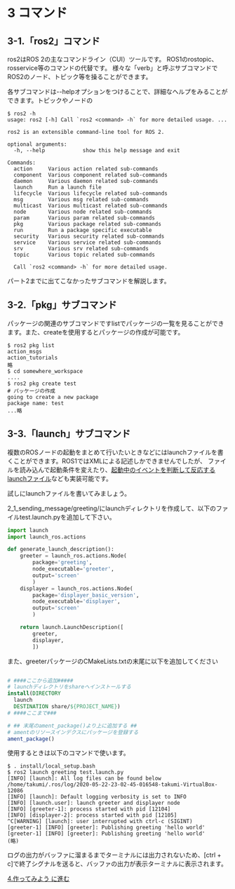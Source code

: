 # 3 コマンド

## 3-1.「ros2」コマンド

ros2はROS 2の主なコマンドライン（CUI）ツールです。 ROS1のrostopic、rosservice等のコマンドの代替です。 様々な「verb」と呼ぶサブコマンドでROS2のノード、トピック等を操ることができます。

各サブコマンドは--helpオプションをつけることで、詳細なヘルプをみることができます。トピックやノードの

```shell
$ ros2 -h
usage: ros2 [-h] Call `ros2 <command> -h` for more detailed usage. ...

ros2 is an extensible command-line tool for ROS 2.

optional arguments:
  -h, --help            show this help message and exit

Commands:
  action     Various action related sub-commands
  component  Various component related sub-commands
  daemon     Various daemon related sub-commands
  launch     Run a launch file
  lifecycle  Various lifecycle related sub-commands
  msg        Various msg related sub-commands
  multicast  Various multicast related sub-commands
  node       Various node related sub-commands
  param      Various param related sub-commands
  pkg        Various package related sub-commands
  run        Run a package specific executable
  security   Various security related sub-commands
  service    Various service related sub-commands
  srv        Various srv related sub-commands
  topic      Various topic related sub-commands

  Call `ros2 <command> -h` for more detailed usage.
```

パート2までに出てこなかったサブコマンドを解説します。

## 3-2.「pkg」サブコマンド

パッケージの関連のサブコマンドですlistでパッケージの一覧を見ることができます。また、createを使用するとパッケージの作成が可能です。

```shell
$ ros2 pkg list
action_msgs
action_tutorials
略
$ cd somewhere_workspace
....
$ ros2 pkg create test
# パッケージの作成
going to create a new package
package name: test
...略
```

## 3-3.「launch」サブコマンド

複数のROSノードの起動をまとめて行いたいときなどにはlaunchファイルを書くことができます。ROS1ではXMLによる記述しかできませんでしたが、
ファイルを読み込んで起動条件を変えたり、[起動中のイベントを判断して反応するlaunchファイル](https://github.com/ros2/launch/blob/master/launch/examples/launch_counters.py)なども実装可能です。

試しにlaunchファイルを書いてみましょう。

2_1_sending_message/greeting/にlaunchディレクトリを作成して、以下のファイルtest.launch.pyを追加して下さい。

```python 2_1_sending_message/greeting/launch/test.launch.py
import launch
import launch_ros.actions

def generate_launch_description():
    greeter = launch_ros.actions.Node(
        package='greeting',
        node_executable='greeter',
        output='screen'
        )
    displayer = launch_ros.actions.Node(
        package='displayer_basic_version',
        node_executable='displayer',
        output='screen'
        )

    return launch.LaunchDescription([
        greeter,
        displayer,
        ])
```

また、greeterパッケージのCMakeLists.txtの末尾に以下を追加してください

```CMAKE CMakeLists.txt

# ####ここから追加#####
# launchディレクトリをshareへインストールする
install(DIRECTORY
  launch
  DESTINATION share/${PROJECT_NAME})
# ####ここまで###

# ## 末尾のament_package()より上に追加する ##
# amentのリソースインデクスにパッケージを登録する
ament_package()
```

使用するときは以下のコマンドで使います。

```shell
$ . install/local_setup.bash
$ ros2 launch greeting test.launch.py
[INFO] [launch]: All log files can be found below /home/takumi/.ros/log/2020-05-22-23-02-45-016548-takumi-VirtualBox-12086
[INFO] [launch]: Default logging verbosity is set to INFO
[INFO] [launch.user]: launch greeter and displayer node
[INFO] [greeter-1]: process started with pid [12104]
[INFO] [displayer-2]: process started with pid [12105]
^C[WARNING] [launch]: user interrupted with ctrl-c (SIGINT)
[greeter-1] [INFO] [greeter]: Publishing greeting 'hello world'
[greeter-1] [INFO] [greeter]: Publishing greeting 'hello world'
(略)
```

ログの出力がバッファに溜まるまでターミナルには出力されないため、[ctrl + c]で終了シグナルを送ると、バッファの出力が表示ターミナルに表示されます。

[4.作ってみよう に進む](4_Turtle.md)
